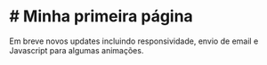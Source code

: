 # # Minha primeira página
Em breve novos updates incluindo responsividade, envio de email e Javascript para algumas animações.